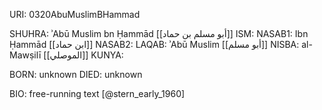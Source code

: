 URI: 0320AbuMuslimBHammad

SHUHRA: ʾAbū Muslim bn Ḥammād [[أبو مسلم بن حماد]]
ISM: 
NASAB1: Ibn Ḥammād [[ابن حماد]]
NASAB2: 
LAQAB: ʾAbū Muslim [[أبو مسلم]]
NISBA: al-Mawṣilī [[الموصلي]]
KUNYA: 

BORN: unknown
DIED: unknown

BIO: free-running text [@stern_early_1960]

